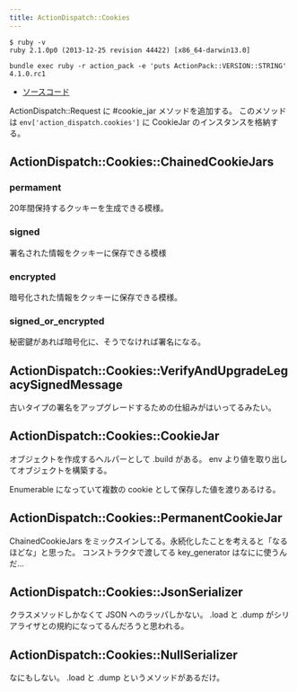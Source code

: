 ```yaml
---
title: ActionDispatch::Cookies
---
```


```
$ ruby -v
ruby 2.1.0p0 (2013-12-25 revision 44422) [x86_64-darwin13.0]
```

```
bundle exec ruby -r action_pack -e 'puts ActionPack::VERSION::STRING'
4.1.0.rc1
```

* [ソースコード](https://github.com/rails/rails/blob/v4.1.0.rc1/actionpack/lib/action_dispatch/middleware/cookies.rb)

ActionDispatch::Request に #cookie_jar メソッドを追加する。
このメソッドは `env['action_dispatch.cookies']` に CookieJar のインスタンスを格納する。


ActionDispatch::Cookies::ChainedCookieJars
--------------------------------------------------------------------------------

### permament

20年間保持するクッキーを生成できる模様。

### signed

署名された情報をクッキーに保存できる模様

### encrypted

暗号化された情報をクッキーに保存できる模様。

### signed_or_encrypted

秘密鍵があれば暗号化に、そうでなければ署名になる。

ActionDispatch::Cookies::VerifyAndUpgradeLegacySignedMessage
--------------------------------------------------------------------------------

古いタイプの署名をアップグレードするための仕組みがはいってるみたい。


ActionDispatch::Cookies::CookieJar
--------------------------------------------------------------------------------

オブジェクトを作成するヘルパーとして .build がある。
env より値を取り出してオブジェクトを構築する。

Enumerable になっていて複数の cookie として保存した値を渡りあるける。

ActionDispatch::Cookies::PermanentCookieJar
--------------------------------------------------------------------------------

ChainedCookieJars をミックスインしてる。永続化したことを考えると「なるほどな」と思った。
コンストラクタで渡してる key_generator はなにに使うんだ…

ActionDispatch::Cookies::JsonSerializer
--------------------------------------------------------------------------------

クラスメソッドしかなくて JSON へのラッパしかない。
.load と .dump がシリアライザとの規約になってるんだろうと思われる。

ActionDispatch::Cookies::NullSerializer
--------------------------------------------------------------------------------

なにもしない。 .load と .dump というメソッドがあるだけ。


